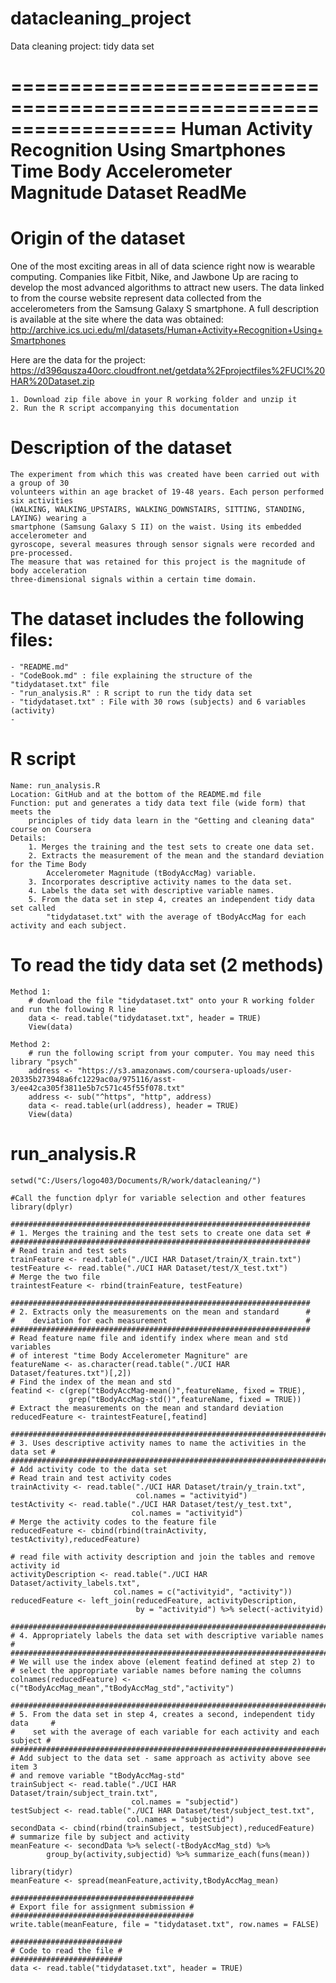 # datacleaning_project
Data cleaning project: tidy data set

==================================================================
Human Activity Recognition Using Smartphones
Time Body Accelerometer Magnitude Dataset
ReadMe
==================================================================

Origin of the dataset 
=========================================

One of the most exciting areas in all of data science right now is wearable computing. Companies like Fitbit, Nike, and Jawbone Up are racing to develop the most advanced algorithms to attract new users. The data linked to from the course website represent data collected from the accelerometers from the Samsung Galaxy S smartphone. A full description is available at the site where the data was obtained: 
http://archive.ics.uci.edu/ml/datasets/Human+Activity+Recognition+Using+Smartphones 

Here are the data for the project: 
https://d396qusza40orc.cloudfront.net/getdata%2Fprojectfiles%2FUCI%20HAR%20Dataset.zip 

    1. Download zip file above in your R working folder and unzip it
    2. Run the R script accompanying this documentation

Description of the dataset
=========================================
    The experiment from which this was created have been carried out with a group of 30 
    volunteers within an age bracket of 19-48 years. Each person performed six activities 
    (WALKING, WALKING_UPSTAIRS, WALKING_DOWNSTAIRS, SITTING, STANDING, LAYING) wearing a 
    smartphone (Samsung Galaxy S II) on the waist. Using its embedded accelerometer and 
    gyroscope, several measures through sensor signals were recorded and pre-processed. 
    The measure that was retained for this project is the magnitude of body acceleration 
    three-dimensional signals within a certain time domain.

  
The dataset includes the following files:
=========================================
    - "README.md"
    - "CodeBook.md" : file explaining the structure of the "tidydataset.txt" file
    - "run_analysis.R" : R script to run the tidy data set
    - "tidydataset.txt" : File with 30 rows (subjects) and 6 variables (activity)
    - 
  
R script
=========================================
    Name: run_analysis.R
    Location: GitHub and at the bottom of the README.md file
    Function: put and generates a tidy data text file (wide form) that meets the 
        principles of tidy data learn in the "Getting and cleaning data" course on Coursera
    Details:
        1. Merges the training and the test sets to create one data set.
        2. Extracts the measurement of the mean and the standard deviation for the Time Body 
            Accelerometer Magnitude (tBodyAccMag) variable. 
        3. Incorporates descriptive activity names to the data set.
        4. Labels the data set with descriptive variable names. 
        5. From the data set in step 4, creates an independent tidy data set called 
            "tidydataset.txt" with the average of tBodyAccMag for each activity and each subject.
    
To read the tidy data set (2 methods)
=========================================
    Method 1: 
        # download the file "tidydataset.txt" onto your R working folder and run the following R line
        data <- read.table("tidydataset.txt", header = TRUE)
        View(data)
    
    Method 2:
        # run the following script from your computer. You may need this library "psych"
        address <- "https://s3.amazonaws.com/coursera-uploads/user-20335b273948a6fc1229ac0a/975116/asst-3/ee42ca305f3811e5b7c571c45f55f078.txt"
        address <- sub("^https", "http", address)
        data <- read.table(url(address), header = TRUE) 
        View(data)
  
run_analysis.R
=========================================
    setwd("C:/Users/logo403/Documents/R/work/datacleaning/")

    #Call the function dplyr for variable selection and other features
    library(dplyr)

    ###################################################################
    # 1. Merges the training and the test sets to create one data set #
    ###################################################################
    # Read train and test sets
    trainFeature <- read.table("./UCI HAR Dataset/train/X_train.txt")
    testFeature <- read.table("./UCI HAR Dataset/test/X_test.txt")
    # Merge the two file
    traintestFeature <- rbind(trainFeature, testFeature)

    ###################################################################
    # 2. Extracts only the measurements on the mean and standard      #
    #    deviation for each measurement                               #
    ###################################################################
    # Read feature name file and identify index where mean and std variables 
    # of interest "time Body Accelerometer Magniture" are
    featureName <- as.character(read.table("./UCI HAR Dataset/features.txt")[,2])
    # Find the index of the mean and std
    featind <- c(grep("tBodyAccMag-mean()",featureName, fixed = TRUE),
                 grep("tBodyAccMag-std()",featureName, fixed = TRUE))
    # Extract the measurements on the mean and standard deviation
    reducedFeature <- traintestFeature[,featind]

    #############################################################################
    # 3. Uses descriptive activity names to name the activities in the data set #
    #############################################################################
    # Add activity code to the data set
    # Read train and test activity codes 
    trainActivity <- read.table("./UCI HAR Dataset/train/y_train.txt",
                                col.names = "activityid")
    testActivity <- read.table("./UCI HAR Dataset/test/y_test.txt",
                               col.names = "activityid")
    # Merge the activity codes to the feature file
    reducedFeature <- cbind(rbind(trainActivity, testActivity),reducedFeature)

    # read file with activity description and join the tables and remove activity id
    activityDescription <- read.table("./UCI HAR Dataset/activity_labels.txt",
                           col.names = c("activityid", "activity"))
    reducedFeature <- left_join(reducedFeature, activityDescription, 
                                by = "activityid") %>% select(-activityid)

    ########################################################################
    # 4. Appropriately labels the data set with descriptive variable names #
    ########################################################################
    # We will use the index above (element featind defined at step 2) to 
    # select the appropriate variable names before naming the columns
    colnames(reducedFeature) <- c("tBodyAccMag_mean","tBodyAccMag_std","activity")

    ###############################################################################
    # 5. From the data set in step 4, creates a second, independent tidy data     #
    #    set with the average of each variable for each activity and each subject #
    ###############################################################################
    # Add subject to the data set - same approach as activity above see item 3
    # and remove variable "tBodyAccMag-std"
    trainSubject <- read.table("./UCI HAR Dataset/train/subject_train.txt",
                               col.names = "subjectid")
    testSubject <- read.table("./UCI HAR Dataset/test/subject_test.txt",
                              col.names = "subjectid")
    secondData <- cbind(rbind(trainSubject, testSubject),reducedFeature)
    # summarize file by subject and activity
    meanFeature <- secondData %>% select(-tBodyAccMag_std) %>%
            group_by(activity,subjectid) %>% summarize_each(funs(mean))

    library(tidyr)
    meanFeature <- spread(meanFeature,activity,tBodyAccMag_mean)

    #########################################
    # Export file for assignment submission #
    #########################################
    write.table(meanFeature, file = "tidydataset.txt", row.names = FALSE)

    #########################
    # Code to read the file #
    #########################
    data <- read.table("tidydataset.txt", header = TRUE)

